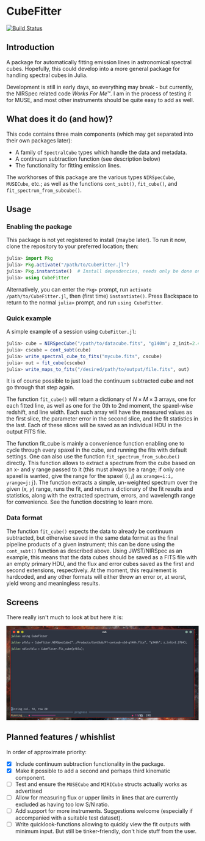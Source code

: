 # CubeFitter

[![Build Status](https://github.com/thriveth/CubeFitter.jl/actions/workflows/CI.yml/badge.svg?branch=main)](https://github.com/thriveth/CubeFitter.jl/actions/workflows/CI.yml?query=branch%3Amain)

## Introduction

A package for automatically fitting emission lines in astronomical spectral cubes.
Hopefully, this could develop into a more general package for handling spectral cubes in
Julia.

Development is still in early days, so everything may break - but currently, the NIRSpec
related code _Works For Me™_. I am in the process of testing it for MUSE, and most other
instruments should be quite easy to add as well.


## What does it do (and how)?

This code contains three main components (which may get separated into
their own packages later): 

- A family of `SpectralCube` types which handle the data and metadata.
- A continuum subtraction function (see description below)
- The functionality for fitting emission lines.

The workhorses of this package are the various types `NIRSpecCube`, `MUSECube`,
etc.; as well as the functions `cont_subt()`, `fit_cube()`, and
`fit_spectrum_from_subcube()`.


## Usage

### Enabling the package

This package is not yet registered to install (maybe later). To run it now, clone the
repository to your preferred location; then:

```julia
julia> import Pkg
julia> Pkg.activate("/path/to/CubeFitter.jl")
julia> Pkg.instantiate()  # Install dependencies, needs only be done once.
julia> using CubeFitter
```

Alternatively, you can enter the `Pkg>` prompt, run `activate /path/to/CubeFitter.jl`,
then (first time) `instantiate()`. Press Backspace to return to the normal `julia>`
prompt, and run `using CubeFitter`.

### Quick example

A simple example of a session using `CubeFitter.jl`:

```julia
julia> cube = NIRSpecCube("/path/to/datacube.fits", "g140m"; z_init=2.43)
julia> cscube = cont_subt(cube)
julia> write_spectral_cube_to_fits("mycube.fits", cscube)
julia> out = fit_cube(cscube)
julia> write_maps_to_fits("/desired/path/to/output/file.fits", out)
```

It is of course possible to just load the continuum subtracted cube and not go
through that step again. 

The function `fit_cube()` will return a dictionary of $N\times M \times 3$ arrays, one for
each fitted line, as well as one for the 0th to 2nd moment, the spaxel-wise redshift, and
line width. Each such array will have the measured values as the first slice, the
parameter error in the second slice, and the fit statistics in the last. Each of these
slices will be saved as an individual HDU in the output FITS file.

The function fit_cube is mainly a convenience function enabling one to cycle through every
spaxel in the cube, and running the fits with default settings. One can also use the
function `fit_spectrum_from_subcube()` directly. This function allows to extract a
spectrum from the cube based on an x- and y range passed to it (this must always be a
range; if only one spaxel is wanted, give the range for the spaxel (_i_, _j_) as
`xrange=i:i, yrange=j:j`). The function extracts a simple, un-weighted spectrum over the
given (_x, y_) range, runs the fit, and return a dictionary of the fit results and
statistics, along with the extracted spectrum, errors, and wavelength range for
convenience. See the function docstring to learn more.


### Data format

The function `fit_cube()` expects the data to already be continuum subtracted, but
otherwise saved in the same data format as the final pipeline products of a given
instrument; this can be done using the `cont_subt()` function as described above. Using
JWST/NIRSpec as an example, this means that the data cubes should be saved as a FITS file
with an empty primary HDU, and the flux and error cubes saved as the first and second
extensions, respectively. At the moment, this requirement is hardcoded, and any other
formats will either throw an error or, at worst, yield wrong and meaningless results.


## Screens

There really isn't much to look at but here it is:

![Screenshot of CubeFitter in action](./Screenshots/CubeFitter.png)


## Planned features / whishlist

In order of approximate priority: 

- [x] Include continuum subtraction functionality in the package.
- [x] Make it possible to add a second and perhaps third kinematic component. 
- [ ] Test and ensure the `MUSECube` and `MIRICube` structs actually works as advertised
- [ ] Allow for measuring flux or upper limits in lines that are currently excluded as
      having too low S/N ratio.
- [ ] Add support for more instruments. Suggestions welcome (especially if accompanied
      with a suitable test dataset).
- [ ] Write quicklook-functions allowing to quickly view the fit outputs with minimum
      input. But still be tinker-friendly, don't hide stuff from the user.
